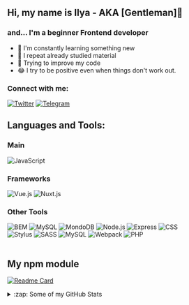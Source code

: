 ## Hi, my name is Ilya - AKA [GentIeman]🎩

### and... I'm a beginner Frontend developer

- 📖 I'm constantly learning something new
- 🤔 I repeat already studied material
- 🔧 Trying to improve my code
- 😂 I try to be positive even when things don't work out.

### Connect with me:

[![Twitter](https://img.shields.io/badge/-Twitter-1e272e?style=for-the-badge&logo=Twitter&logoColor=1C9DEB)](https://twitter.com/GentIemanes)
[![Telegram](https://img.shields.io/badge/-Telegram-1e272e?style=for-the-badge&logo=telegram&logoColor=27A0D9)](https://t.me/Gent1men)

## Languages and Tools:

### Main

![JavaScript](https://img.shields.io/badge/-JavaScript-1e272e?style=for-the-badge&logo=JavaScript)

### Frameworks

![Vue.js](https://img.shields.io/badge/-Vue.js-1e272e?style=for-the-badge&logo=vuedotjs) ![Nuxt.js](https://img.shields.io/badge/-Nuxt.js-1e272e?style=for-the-badge&logo=nuxtdotjs)

### Other Tools

![BEM](https://img.shields.io/badge/-BEM-1e272e?style=for-the-badge&logo=bem) ![MySQL](https://img.shields.io/badge/-MySQL-1e272e?style=for-the-badge&logo=mysql) 
![MondoDB](https://img.shields.io/badge/-MongoDB-1e272e?style=for-the-badge&logo=mongodb)
![Node.js](https://img.shields.io/badge/-Node.js-1e272e?style=for-the-badge&logo=nodedotjs) ![Express](https://img.shields.io/badge/-Express-1e272e?style=for-the-badge&logo=express) ![CSS](https://img.shields.io/badge/-CSS-1e272e?style=for-the-badge&logo=css3&logoColor=1572B6)<br >
![Stylus](https://img.shields.io/badge/-Stylus-1e272e?style=for-the-badge&logo=Stylus) ![SASS](https://img.shields.io/badge/-SCSS-1e272e?style=for-the-badge&logo=sass) ![MySQL](https://img.shields.io/badge/-SQL-1e272e?style=for-the-badge&logo=mysql) ![Webpack](https://img.shields.io/badge/-Webpack-1e272e?style=for-the-badge&logo=webpack)
![PHP](https://img.shields.io/badge/-PHP-1e272e?style=for-the-badge&logo=php)
<br />
<br />

## My npm module 
[![Readme Card](https://github-readme-stats.vercel.app/api/pin/?username=GentIeman&repo=v-month-picker&show_owner=true)](https://github.com/GentIeman/v-month-picker)

<details>
  <summary>:zap: Some of my GitHub Stats</summary>
  <br />
  <img alt="Most Used Language" src="https://github-readme-stats.vercel.app/api/top-langs/?username=GentIeman&layout=compact" />
  <br />
  <br />
  <img alt="GitHub Stats" src="https://github-readme-stats.vercel.app/api?username=GentIeman&show_icons=true&hide_title=true&hide=issues,contribs" />
</details>


